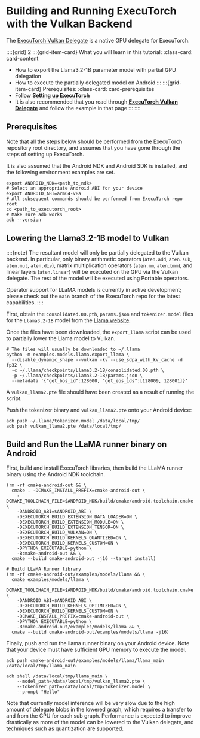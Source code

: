# Building and Running ExecuTorch with the Vulkan Backend

The [ExecuTorch Vulkan Delegate](./native-delegates-executorch-vulkan-delegate.md)
is a native GPU delegate for ExecuTorch.

<!----This will show a grid card on the page----->
::::{grid} 2
:::{grid-item-card}  What you will learn in this tutorial:
:class-card: card-content
* How to export the Llama3.2-1B parameter model with partial GPU delegation
* How to execute the partially delegated model on Android
:::
:::{grid-item-card}  Prerequisites:
:class-card: card-prerequisites
* Follow [**Setting up ExecuTorch**](./getting-started-setup.md)
* It is also recommended that you read through [**ExecuTorch Vulkan Delegate**](./native-delegates-executorch-vulkan-delegate.md) and follow the example in that page
:::
::::

## Prerequisites

Note that all the steps below should be performed from the ExecuTorch repository
root directory, and assumes that you have gone through the steps of setting up
ExecuTorch.

It is also assumed that the Android NDK and Android SDK is installed, and the
following environment examples are set.

```shell
export ANDROID_NDK=<path_to_ndk>
# Select an appropriate Android ABI for your device
export ANDROID_ABI=arm64-v8a
# All subsequent commands should be performed from ExecuTorch repo root
cd <path_to_executorch_root>
# Make sure adb works
adb --version
```

## Lowering the Llama3.2-1B model to Vulkan

::::{note}
The resultant model will only be partially delegated to the Vulkan backend. In
particular, only binary arithmetic operators (`aten.add`, `aten.sub`,
`aten.mul`, `aten.div`), matrix multiplication operators (`aten.mm`, `aten.bmm`),
and linear layers (`aten.linear`) will be executed on the GPU via the Vulkan
delegate. The rest of the model will be executed using Portable operators.

Operator support for LLaMA models is currently in active development; please
check out the `main` branch of the ExecuTorch repo for the latest capabilities.
::::

First, obtain the `consolidated.00.pth`, `params.json` and `tokenizer.model`
files for the `Llama3.2-1B` model from the [Llama website](https://www.llama.com/llama-downloads/).

Once the files have been downloaded, the `export_llama` script can be used to
partially lower the Llama model to Vulkan.

```shell
# The files will usually be downloaded to ~/.llama
python -m examples.models.llama.export_llama \
  --disable_dynamic_shape --vulkan -kv --use_sdpa_with_kv_cache -d fp32 \
  -c ~/.llama/checkpoints/Llama3.2-1B/consolidated.00.pth \
  -p ~/.llama/checkpoints/Llama3.2-1B/params.json \
  --metadata '{"get_bos_id":128000, "get_eos_ids":[128009, 128001]}'
```

A `vulkan_llama2.pte` file should have been created as a result of running the
script.

Push the tokenizer binary and `vulkan_llama2.pte` onto your Android device:

```shell
adb push ~/.llama/tokenizer.model /data/local/tmp/
adb push vulkan_llama2.pte /data/local/tmp/
```

## Build and Run the LLaMA runner binary on Android

First, build and install ExecuTorch libraries, then build the LLaMA runner
binary using the Android NDK toolchain.

```shell
(rm -rf cmake-android-out && \
  cmake . -DCMAKE_INSTALL_PREFIX=cmake-android-out \
    -DCMAKE_TOOLCHAIN_FILE=$ANDROID_NDK/build/cmake/android.toolchain.cmake \
    -DANDROID_ABI=$ANDROID_ABI \
    -DEXECUTORCH_BUILD_EXTENSION_DATA_LOADER=ON \
    -DEXECUTORCH_BUILD_EXTENSION_MODULE=ON \
    -DEXECUTORCH_BUILD_EXTENSION_TENSOR=ON \
    -DEXECUTORCH_BUILD_VULKAN=ON \
    -DEXECUTORCH_BUILD_KERNELS_QUANTIZED=ON \
    -DEXECUTORCH_BUILD_KERNELS_CUSTOM=ON \
    -DPYTHON_EXECUTABLE=python \
    -Bcmake-android-out && \
  cmake --build cmake-android-out -j16 --target install)

# Build LLaMA Runner library
(rm -rf cmake-android-out/examples/models/llama && \
  cmake examples/models/llama \
    -DCMAKE_TOOLCHAIN_FILE=$ANDROID_NDK/build/cmake/android.toolchain.cmake \
    -DANDROID_ABI=$ANDROID_ABI \
    -DEXECUTORCH_BUILD_KERNELS_OPTIMIZED=ON \
    -DEXECUTORCH_BUILD_KERNELS_CUSTOM=ON \
    -DCMAKE_INSTALL_PREFIX=cmake-android-out \
    -DPYTHON_EXECUTABLE=python \
    -Bcmake-android-out/examples/models/llama && \
  cmake --build cmake-android-out/examples/models/llama -j16)
```

Finally, push and run the llama runner binary on your Android device. Note that
your device must have sufficient GPU memory to execute the model.

```shell
adb push cmake-android-out/examples/models/llama/llama_main /data/local/tmp/llama_main

adb shell /data/local/tmp/llama_main \
    --model_path=/data/local/tmp/vulkan_llama2.pte \
    --tokenizer_path=/data/local/tmp/tokenizer.model \
    --prompt "Hello"
```

Note that currently model inference will be very slow due to the high amount of
delegate blobs in the lowered graph, which requires a transfer to and from the
GPU for each sub graph. Performance is expected to improve drastically as more
of the model can be lowered to the Vulkan delegate, and techniques such as
quantization are supported.

